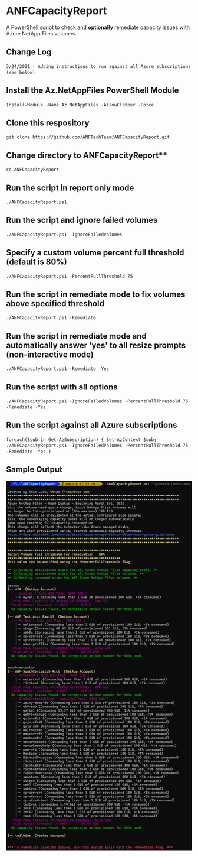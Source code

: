 # ANFCapacityReport

A PowerShell script to check and **optionally** remediate capacity issues with Azure NetApp Files volumes.

## Change Log
    3/24/2021 - Adding instructions to run against all Azure subscriptions (see below)

## Install the Az.NetAppFiles PowerShell Module

    Install-Module -Name Az.NetAppFiles -AllowClobber -Force

## Clone this respository

    git clone https://github.com/ANFTechTeam/ANFCapacityReport.git

## Change directory to ANFCapacityReport**

    cd ANFCapacityReport

## Run the script in report only mode

    ./ANFCapacityReport.ps1

## Run the script and ignore failed volumes

    ./ANFCapacityReport.ps1 -IgnoreFailedVolumes

## Specify a custom volume percent full threshold (default is 80%)

    ./ANFCapacityReport.ps1 -PercentFullThreshold 75

## Run the script in remediate mode to fix volumes above specified threshold

    ./ANFCapacityReport.ps1 -Remediate

## Run the script in remediate mode and automatically answer 'yes' to all resize prompts (non-interactive mode)

    ./ANFCapacityReport.ps1 -Remediate -Yes

## Run the script with all options

    ./ANFCapacityReport.ps1 -IgnoreFailedVolumes -PercentFullThreshold 75 -Remediate -Yes

## Run the script against all Azure subscriptions

    foreach($sub in Get-AzSubscription) { Set-AzContext $sub; ./ANFCapacityReport.ps1 -IgnoreFailedVolumes -PercentFullThreshold 75 -Remediate -Yes }

## Sample Output

![Sample Output](https://github.com/ANFTechTeam/ANFCapacityReport/blob/main/img/reportonly.png)
